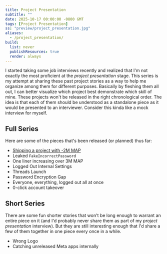 ```yaml
---
title: Project Presentation
subtitle: ""
date: 2025-10-17 00:00:00 -0800 GMT
tags: [Project Presentation]
ss: "preview/project_presentation.jpg"
aliases:
  - /project_presentation/
build:
  list: never
  publishResources: true
  render: always
---
```


I started taking some job interviews recently and realized that I'm not exactly the most proficient at the _project presentation_ stage. This series is my attempt at sharing these past project stories as a way to help me organize among them for different purposes. Basically by fleshing them all out, I can better visualize which project best demonstrate which skill of mine. These projects won't be released in the right chronological order. The idea is that each of them should be understood as a standalone piece as it would be presented to an interviewer. Consider this kinda like a mock interview for myself.

## Full Series

Here are some of the pieces that's been released (or planned) thus far:

- [Shipping a project with -2M MAP](/blog/2025-10-17-shipping-negative-2m-map/)
- Leaked `FakeIncorrectPassword`
- One liner increasing over 3M MAP
- Logged Out Internal Settings
- Threads Launch
- Password Encryption Gap
- Everyone, everything, logged out all at once
- 0-click account takeover

## Short Series

There are some fun shorter stories that won't be long enough to warrant an entire piece on it (and I'd probably never share them as part of my _project presentation_ interview). But they are still interesting enough that I'd share a few of them together in one piece every once in a while.

- Wrong Logo
- Catching unreleased Meta apps internally